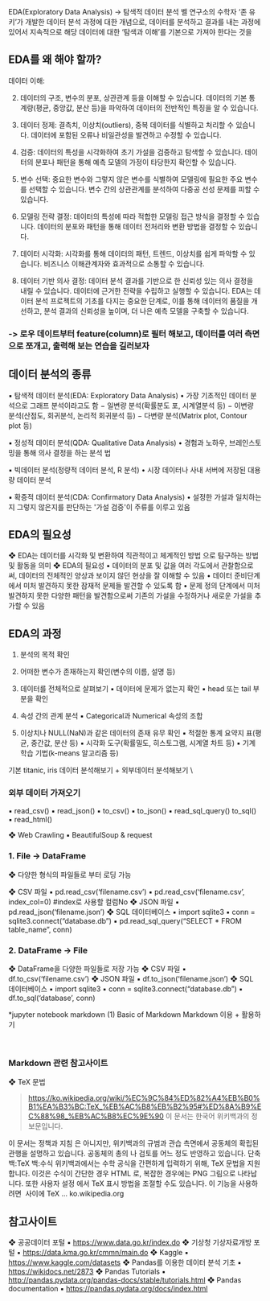 <p>EDA(Exploratory Data Analysis) -&gt; 탐색적 데이터 분석
벨 연구소의 수학자 ‘존 유키’가 개발한 데이터 분석 과정에 대한 개념으로, 데이터를 분석하고 결과를 내는 과정에 있어서 지속적으로 해당 데이터에 대한 ‘탐색과 이해’를 기본으로 가져야 한다는 것을</p>
<h2 id="eda를-왜-해야-할까">EDA를 왜 해야 할까?</h2>
<p>데이터 이해:</p>
<ol start="2">
<li><p>데이터의 구조, 변수의 분포, 상관관계 등을 이해할 수 있습니다.
데이터의 기본 통계량(평균, 중앙값, 분산 등)을 파악하여 데이터의 전반적인 특징을 알 수 있습니다.</p>
</li>
<li><p>데이터 정제:
결측치, 이상치(outliers), 중복 데이터를 식별하고 처리할 수 있습니다.
데이터에 포함된 오류나 비일관성을 발견하고 수정할 수 있습니다.</p>
</li>
<li><p>검증:
데이터의 특성을 시각화하여 초기 가설을 검증하고 탐색할 수 있습니다.
데이터의 분포나 패턴을 통해 예측 모델의 가정이 타당한지 확인할 수 있습니다.</p>
</li>
<li><p>변수 선택:
중요한 변수와 그렇지 않은 변수를 식별하여 모델링에 필요한 주요 변수를 선택할 수 있습니다.
변수 간의 상관관계를 분석하여 다중공 선성 문제를 피할 수 있습니다.</p>
</li>
<li><p>모델링 전략 결정:
데이터의 특성에 따라 적합한 모델링 접근 방식을 결정할 수 있습니다.
데이터의 분포와 패턴을 통해 데이터 전처리와 변환 방법을 결정할 수 있습니다.</p>
</li>
<li><p>데이터 시각화:
시각화를 통해 데이터의 패턴, 트렌드, 이상치를 쉽게 파악할 수 있습니다.
비즈니스 이해관계자와 효과적으로 소통할 수 있습니다.</p>
</li>
<li><p>데이터 기반 의사 결정:
데이터 분석 결과를 기반으로 한 신뢰성 있는 의사 결정을 내릴 수 있습니다.
데이터에 근거한 전략을 수립하고 실행할 수 있습니다.
EDA는 데이터 분석 프로젝트의 기초를 다지는 중요한 단계로, 이를 통해 데이터의 품질을 개선하고, 분석 결과의 신뢰성을 높이며, 더 나은 예측 모델을 구축할 수 있습니다.</p>
</li>
</ol>
<h3 id="--로우-데이트부터-featurecolumn로-필터-해보고-데이터를-여러-측면으로-쪼개고-출력해-보는-연습을-길러보자">-&gt; 로우 데이트부터 feature(column)로 필터 해보고, 데이터를 여러 측면으로 쪼개고, 출력해 보는 연습을 길러보자</h3>
<h2 id="데이터-분석의-종류">데이터 분석의 종류</h2>
<p>▪ 탐색적 데이터 분석(EDA: Exploratory Data Analysis)
• 가장 기초적인 데이터 분석으로 그래프 분석이라고도 함
− 일변량 분석(확률분도 포, 시계열분석 등)
− 이변량 분석(산점도, 회귀분석, 논리적 회귀분석 등)
− 다변량 분석(Matrix plot, Contour plot 등)</p>
<p>▪ 정성적 데이터 분석(QDA: Qualitative Data Analysis)
• 경험과 노하우, 브레인스토밍을 통해 의사 결정을 하는 분석 법</p>
<p>▪ 빅데이터 분석(정량적 데이터 분석, R 분석)
• 시장 데이터나 사내 서버에 저장된 대용량 데이터 분석</p>
<p>▪ 확증적 데이터 분석(CDA: Confirmatory Data Analysis)
• 설정한 가설과 일치하는지 그렇지 않은지를 판단하는 '가설 검증'이 주류를 이루고 있음</p>
<h2 id="eda의-필요성">EDA의 필요성</h2>
<p>❖ EDA는 데이터를 시각화 및 변환하여 직관적이고 체계적인 방법
으로 탐구하는 방법 및 활동을 의미
❖ EDA의 필요성
▪ 데이터의 분포 및 값을 여러 각도에서 관찰함으로써, 데이터의 전체적인
양상과 보이지 않던 현상을 잘 이해할 수 있음
• 데이터 준비단계에서 미처 발견하지 못한 잠재적 문제들 발견할 수 있도록 함
• 문제 정의 단계에서 미처 발견하지 못한 다양한 패턴을 발견함으로써 기존의 가설을 수정하거나 새로운 가설을 추가할 수 있음</p>
<h2 id="eda의-과정">EDA의 과정</h2>
<ol>
<li><p>분석의 목적 확인</p>
</li>
<li><p>어떠한 변수가 존재하는지 확인(변수의 이름, 설명 등)</p>
</li>
<li><p>데이터를 전체적으로 살펴보기
▪ 데이터에 문제가 없는지 확인
▪ head 또는 tail 부분을 확인</p>
</li>
<li><p>속성 간의 관계 분석
▪ Categorical과 Numerical 속성의 조합</p>
</li>
<li><p>이상치나 NULL(NaN)과 같은 데이터의 존재 유무 확인
▪ 적절한 통계 요약지 표(평균, 중간값, 분산 등)
▪ 시각화 도구(확률밀도, 히스토그램, 시계열 차트 등)
▪ 기계학습 기법(k-means 알고리즘 등)</p>
</li>
</ol>
<p>기본 titanic, iris 데이터 분석해보기 + 외부데이터 분석해보기 \</p>
<h3 id="외부-데이터-가져오기">외부 데이터 가져오기</h3>
<p>▪ read_csv()
▪ read_json()
▪ to_csv()
▪ to_json()
▪ read_sql_query() to_sql()
▪ read_html()</p>
<p>❖ Web Crawling
▪ BeautifulSoup &amp; request</p>
<h3 id="1-file---dataframe">1. File -&gt; DataFrame</h3>
<p>❖ 다양한 형식의 파일들로 부터 로딩 가능</p>
<p>❖ CSV 파일
▪ pd.read_csv(‘filename.csv’)
▪ pd.read_csv(‘filename.csv’, index_col=0) #index로 사용할 컬럼No
❖ JSON 파일
▪ pd.read_json(‘filename.json’)
❖ SQL 데이터베이스
▪ import sqlite3
▪ conn = sqlite3.connect(“database.db”)
▪ pd.read_sql_query(“SELECT * FROM table_name”, conn)</p>
<h3 id="2-dataframe---file">2. DataFrame -&gt; File</h3>
<p>❖ DataFrame을 다양한 파일들로 저장 가능
❖ CSV 파일
▪ df.to_csv(‘filename.csv’)
❖ JSON 파일
▪ df.to_json(‘filename.json’)
❖ SQL 데이터베이스
▪ import sqlite3
▪ conn = sqlite3.connect(“database.db”)
▪ df.to_sql(‘database’, conn)</p>
<p>*jupyter notebook markdown
(1) Basic of Markdown
Markdown 이용 + 활용하기</p>
<p><img alt="" src="https://velog.velcdn.com/images/mi_nini/post/5e72b3f6-a737-4193-b450-84483d9dac2d/image.png" />
<img alt="" src="https://velog.velcdn.com/images/mi_nini/post/5a2b0da8-7d53-4a6a-8594-3180e12723a2/image.png" />
<img alt="" src="https://velog.velcdn.com/images/mi_nini/post/5f4db644-8ce6-4570-ba21-5ebc97264b13/image.png" />
<img alt="" src="https://velog.velcdn.com/images/mi_nini/post/7319302a-9730-4bf2-a34e-a15507716b92/image.png" /></p>
<h3 id="markdown-관련-참고사이트">Markdown 관련 참고사이트</h3>
<p>❖ TeX 문법</p>
<blockquote>
<p><a href="https://ko.wikipedia.org/wiki/%EC%9C%84%ED%82%A4%EB%B0%B1%EA%B3%BC:TeX_%EB%AC%B8%EB%B2%95#%ED%8A%B9%EC%88%98_%EB%AC%B8%EC%9E%90">https://ko.wikipedia.org/wiki/%EC%9C%84%ED%82%A4%EB%B0%B1%EA%B3%BC:TeX_%EB%AC%B8%EB%B2%95#%ED%8A%B9%EC%88%98_%EB%AC%B8%EC%9E%90</a>
이 문서는 한국어 위키백과의 정보문입니다.</p>
</blockquote>
<p>이 문서는 정책과 지침 은 아니지만, 위키백과의 규범과 관습 측면에서 공동체의 확립된 관행을 설명하고 있습니다. 공동체의 총의 나 검토를 어느 정도 반영하고 있습니다. 단축 백:TeX 백:수식 위키백과에서는 수학 공식을 간편하게 입력하기 위해, TeX 문법을 지원합니다. 이것은 수식이 간단한 경우 HTML 로, 복잡한 경우에는 PNG 그림으로 나타납니다. 또한 사용자 설정 에서 TeX 표시 방법을 조절할 수도 있습니다. 이 기능을 사용하려면 <math xmlns="http://www.w3.org/1998/Math/MathML"> ... </math> 사이에 TeX ...
ko.wikipedia.org</p>
<h2 id="참고사이트">참고사이트</h2>
<p>❖ 공공데이터 포털
▪ <a href="https://www.data.go.kr/index.do">https://www.data.go.kr/index.do</a>
❖ 기상청 기상자료개방 포털
▪ <a href="https://data.kma.go.kr/cmmn/main.do">https://data.kma.go.kr/cmmn/main.do</a>
❖ Kaggle
▪ <a href="https://www.kaggle.com/datasets">https://www.kaggle.com/datasets</a>
❖ Pandas를 이용한 데이터 분석 기초
▪ <a href="https://wikidocs.net/2873">https://wikidocs.net/2873</a>
❖ Pandas Tutorials
▪ <a href="http://pandas.pydata.org/pandas-docs/stable/tutorials.html">http://pandas.pydata.org/pandas-docs/stable/tutorials.html</a>
❖ Pandas documentation
▪ <a href="https://pandas.pydata.org/docs/index.html">https://pandas.pydata.org/docs/index.html</a></p>